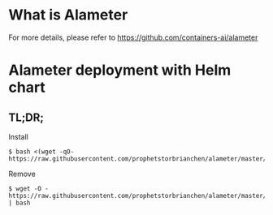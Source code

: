 # What is Alameter

For more details, please refer to https://github.com/containers-ai/alameter

# Alameter deployment with Helm chart



## TL;DR;

Install
```console
$ bash <(wget -qO- https://raw.githubusercontent.com/prophetstorbrianchen/alameter/master/helm/alameter_install.sh)
```

Remove
```console
$ wget -O - https://raw.githubusercontent.com/prophetstorbrianchen/alameter/master/helm/alameter_remove.sh | bash
```

